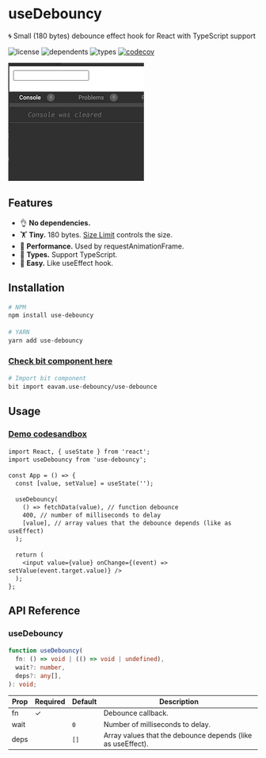 # useDebouncy

🌀 Small (180 bytes) debounce effect hook for React with TypeScript support

![license](https://badgen.net/npm/license/use-debouncy)
![dependents](https://badgen.net/npm/dependents/use-debouncy)
![types](https://badgen.net/npm/types/use-debouncy)
[![codecov](https://codecov.io/gh/eavam/use-debouncy/branch/main/graph/badge.svg)](https://codecov.io/gh/eavam/use-debouncy)

![](assets/example.gif)

## Features

- 👌 **No dependencies.**
- 🏋️‍ **Tiny.** 180 bytes. [Size Limit](https://github.com/ai/size-limit) controls the size.
- 🦾 **Performance.** Used by requestAnimationFrame.
- 📖 **Types.** Support TypeScript.
- 🎣 **Easy.** Like useEffect hook.

## Installation

```bash
# NPM
npm install use-debouncy

# YARN
yarn add use-debouncy
```

### [Check bit component here](https://bit.dev/eavam/use-debouncy/use-debounce)

```bash
# Import bit component
bit import eavam.use-debouncy/use-debounce
```

## Usage

### [Demo codesandbox](https://codesandbox.io/s/example-use-debouncy-ynfuq?expanddevtools=1&fontsize=14&theme=dark)

```tsx
import React, { useState } from 'react';
import useDebouncy from 'use-debouncy';

const App = () => {
  const [value, setValue] = useState('');

  useDebouncy(
    () => fetchData(value), // function debounce
    400, // number of milliseconds to delay
    [value], // array values that the debounce depends (like as useEffect)
  );

  return (
    <input value={value} onChange={(event) => setValue(event.target.value)} />
  );
};
```

## API Reference

### useDebouncy

```typescript
function useDebouncy(
  fn: () => void | (() => void | undefined),
  wait?: number,
  deps?: any[],
): void;
```

| Prop | Required | Default | Description                                                 |
| ---- | -------- | ------- | ----------------------------------------------------------- |
| fn   | ✓        |         | Debounce callback.                                          |
| wait |          | `0`     | Number of milliseconds to delay.                            |
| deps |          | `[]`    | Array values that the debounce depends (like as useEffect). |
